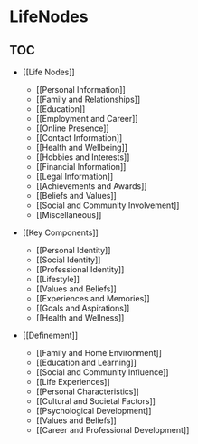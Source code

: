 # LifeNodes

## TOC

- [[Life Nodes]]
	- [[Personal Information]]
	- [[Family and Relationships]]
	- [[Education]]
	- [[Employment and Career]]
	- [[Online Presence]]
	- [[Contact Information]]
	- [[Health and Wellbeing]]
	- [[Hobbies and Interests]]
	- [[Financial Information]]
	- [[Legal Information]]
	- [[Achievements and Awards]]
	- [[Beliefs and Values]]
	- [[Social and Community Involvement]]
	- [[Miscellaneous]]

- [[Key Components]]
	- [[Personal Identity]]
	- [[Social Identity]]
	- [[Professional Identity]]
	- [[Lifestyle]]
	- [[Values and Beliefs]]
	- [[Experiences and Memories]]
	- [[Goals and Aspirations]]
	- [[Health and Wellness]]

- [[Definement]]
	- [[Family and Home Environment]]
	- [[Education and Learning]]
	- [[Social and Community Influence]]
	- [[Life Experiences]]
	- [[Personal Characteristics]]
	- [[Cultural and Societal Factors]]
	- [[Psychological Development]]
	- [[Values and Beliefs]]
	- [[Career and Professional Development]]
